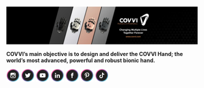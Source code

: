 ![title](img/covvi_cover.jpeg)

**COVVI’s main objective is to design and deliver the COVVI Hand; the world’s most advanced, powerful and robust bionic hand.**

<a href="https://www.instagram.com/covvi">![Instagram](img/instagram_icon.png)</a>
<a href="https://twitter.com/covvi/">![Twitter](img/twitter_icon.png)</a>
<a href="https://www.youtube.com/c/COVVILtd">![YouTube](img/youtube_icon.png)</a>
<a href="https://www.linkedin.com/company/covvi">![LinkedIn](img/linkedin_icon.png)</a>
<a href="https://www.facebook.com/COVVI">![Facebook](img/facebook_icon.png)</a>
<a href="https://www.pinterest.co.uk/covvi/">![Pinterest](img/pintrest_icon.png)</a>
<a href="https://www.tiktok.com/tag/covvi">![TikTok](img/tiktok_icon.png)</a>

